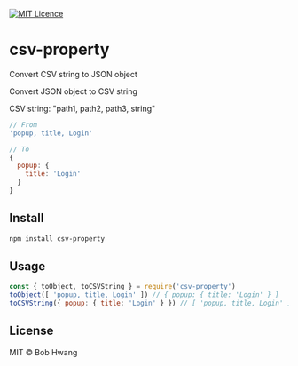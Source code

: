 [![MIT Licence](https://badges.frapsoft.com/os/mit/mit.svg?v=103)](https://opensource.org/licenses/mit-license.php)
# csv-property
Convert CSV string to JSON object

Convert JSON object to CSV string

CSV string: "path1, path2, path3, string"

```javascript
// From
'popup, title, Login'

// To
{
  popup: {
    title: 'Login'
  }
}
```

## Install
```sh
npm install csv-property
```

## Usage
```javascript
const { toObject, toCSVString } = require('csv-property')
toObject([ 'popup, title, Login' ]) // { popup: { title: 'Login' } }
toCSVString({ popup: { title: 'Login' } }) // [ 'popup, title, Login' ]
```

## License
MIT © Bob Hwang

